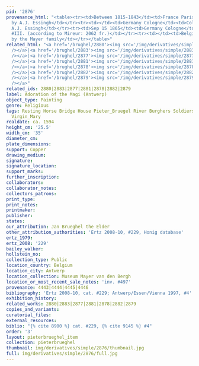 ```yaml
---
pid: '2876'
provenance_html: "<table><tr><td>Between 1815-1843</td><td>France Paris</td><td>Acquired
  by A.J. Essingh</td></tr><tr><td></td><td>Germany Cologne</td><td>Collection of
  A.J. Essingh</td></tr><tr><td>Sep 15 1865</td><td>Germany Cologne</td><td>Sale Lot
  #III. (according to Mireur: 2062 fr.)</td></tr><tr><td></td><td>Belgium Antwerp</td><td>Acquired
  by the Mayer family</td></tr></table>"
related_html: "<a href='/brughel/2880'><img src='/img/derivatives/simple/2880/thumbnail.jpg'
  /></a>|<a href='/brughel/2883'><img src='/img/derivatives/simple/2883/thumbnail.jpg'
  /></a>|<a href='/brughel/2877'><img src='/img/derivatives/simple/2877/thumbnail.jpg'
  /></a>|<a href='/brughel/2881'><img src='/img/derivatives/simple/2881/thumbnail.jpg'
  /></a>|<a href='/brughel/2878'><img src='/img/derivatives/simple/2878/thumbnail.jpg'
  /></a>|<a href='/brughel/2882'><img src='/img/derivatives/simple/2882/thumbnail.jpg'
  /></a>|<a href='/brughel/2879'><img src='/img/derivatives/simple/2879/thumbnail.jpg'
  /></a>"
related_ids: 2880|2883|2877|2881|2878|2882|2879
label: Adoration of the Magi (Antwerp)
object_type: Painting
genre: Religious
tags: Resting Horse Bridge House Pieter_Bruegel River Burghers Soldiers Christ New_Testament
  Virgin_Mary
realdate: ca. 1594
height_cm: '25.5'
width_cm: '35'
diameter_cm: 
plate_dimensions: 
support: Copper
drawing_medium: 
signature: 
signature_location: 
support_marks: 
further_inscription: 
collaborators: 
collaborator_notes: 
collectors_patrons: 
print_type: 
print_notes: 
printmaker: 
publisher: 
states: 
our_attribution: Jan Brueghel the Elder
other_attribution_authorities: 'Ertz 2008-10, #229, Honig database'
ertz_1979: 
ertz_2008: '229'
bailey_walker: 
hollstein_no: 
collection_type: Public
location_country: Belgium
location_city: Antwerp
location_collection: Museum Mayer van den Bergh
location_or_most_recent_sale_notes: 'inv. #497'
provenance: 4443|4444|4445|4446
bibliography: 'Ertz 2008-10, cat. #229; Antwerp/Essen/Vienna 1997, #4'
exhibition_history: 
related_works: 2880|2883|2877|2881|2878|2882|2879
copies_and_variants: 
curatorial_files: 
external_resources: 
biblio: "{% cite 8900 %} cat. #229, {% cite 9145 %} #4"
order: '3'
layout: pieterbrueghel_item
collection: pieterbrueghel
thumbnail: img/derivatives/simple/2876/thumbnail.jpg
full: img/derivatives/simple/2876/full.jpg
---
```

